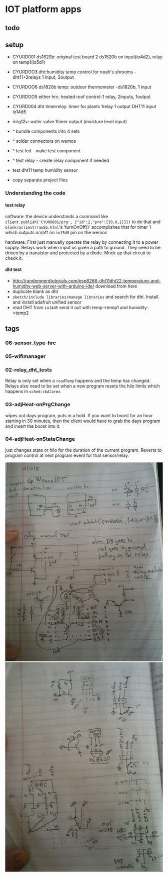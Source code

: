 # IOT platform apps
## todo

## setup
* CYURD001 ds1820b: original test board 2 ds1820b on input(io4d2), relay on temp1(io5d1)
* CYURDOO3 dht:humidity temp control for noah's shrooms -dht11+2relays 1 input, 2output
* CYURDOO6 ds1820b temp: outdoor thermometer -ds1820b, 1 input
* CYURDOO5 either hrc: heated roof control-1 relay, 2inputs, 1output
* CYURD004 dht  timerrelay: timer for plants 1relay 1 output DHT11 input io14d5
* irrig12v: water valve 1timer output (moisture level input)

* ^ bundle components into 4 sets
* ^ solder connectors on wemos
* ^ test led - make test component
* ^ test relay - create relay component if needed
* test dht11 temp humidity sensor
* copy separate project files

### Understanding the code 
#### test relay
software: the device understands a command like 
`client.publish('CYURD001/prg', {"id":2,"pro":[[0,0,1]]})` 
to do that and `blank/aclient/rawSb.html`'s 'turnOnOff()' accomplishes that for timer 1 which outputs on/off on `io15d8` pin on the wemos

hardware: First just manually operate the relay by connecting it to a power supply. Relays work when input us given a path to ground. They need to be driven by a transistor and protected by a diode. Mock up that circuit to check it. 
#### dht test
* http://randomnerdtutorials.com/esp8266-dht11dht22-temperature-and-humidity-web-server-with-arduino-ide/ download from here
* duplicate blank as dht
* `sketch/include libraries/manage libraries` and search for dht. Install. and install adafruit unified sensor
* read DHT from `io14d5` send it out with temp->temp1 and humidity->temp2

## tags
### 06-sensor_type-hrc
### 05-wifimanager
### 02-relay_dht_tests
Relay is only set when a `readTemp` happens and the temp has changed. Relays also need to be set when a new program resets the hilo limits which happens in `sched:ckAlarms`
### 03-adjHeat-onPrgChange
wipes out days program, puts in a hold. If you want to boost for an hour starting in 30 minutes, then the client would have to grab the days program and insert the boost into it. 
### 04-adjHeat-onStateChange
just changes state or hilo for the duration of the current program. Reverts to program control at next program event for that sensor/relay.

![drawings1](zimg/wemosIOT.jpg)
![drawings2](zimg/wemosIOT2.jpg)

